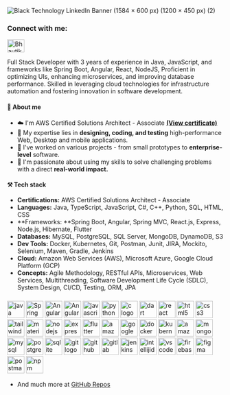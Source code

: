 ![Black Technology LinkedIn Banner (1584 × 600 px) (1200 × 450 px) (2)](https://firebasestorage.googleapis.com/v0/b/github-profile-8b6ca.appspot.com/o/Github%20Profile.png?alt=media&token=17cff837-3440-4a4f-9da3-0ca7b5d90dbf)

<h3 align="left">Connect with me:</h3>
<p align="left">
<a href="https://www.linkedin.com/in/bhautik-koshiya/" target="blank"><img align="center" src="https://raw.githubusercontent.com/rahuldkjain/github-profile-readme-generator/master/src/images/icons/Social/linked-in-alt.svg" alt="Bhautik Koshiya" height="30" width="40" /></a>

</p>

Full Stack Developer with 3 years of experience in Java, JavaScript, and frameworks like Spring Boot, Angular, React, NodeJS, Proficient in optimizing UIs, enhancing microservices, and improving database performance. Skilled in leveraging cloud technologies for infrastructure automation and fostering innovation in software development.

#### 👤 About me
- ☁️ I'm AWS Certified Solutions Architect - Associate [**(View certificate)**](https://www.credly.com/badges/17a06812-9ef3-4730-b60a-5226af4f5388)
- 🔬 My expertise lies in **designing, coding, and testing** high-performance Web, Desktop and mobile applications.
- 🦾 I've worked on various projects - from small prototypes to **enterprise-level** software.
- 🚀 I'm passionate about using my skills to solve challenging problems with a direct **real-world impact.**
  
#### ⚒️ Tech stack 
<!-- - **Cloud:** AWS, Azure
- **Java, Python, JavaScript, TypeScript, HTML, CSS, C/C++, SQL**
- **Angular, ReactJS, NextJS, NodeJS, Express, SpringBoot, Spring MVC, .NET**
- **MySQL, MongoDB, PostgreSQL, RDS, DynamoDB, Firebase**
- **Agile SCRUM Methodology, Object-oriented Design (OOPS), SOLID Principles**
- **Git, GitLab CI/CD, Postman, Linux, Redux, HTTP Toolkit, JIRA, Confluence**
- **Selenium, JUnit** -->

- **Certifications:** AWS Certified Solutions Architect - Associate
- **Languages:** Java, TypeScript, JavaScript, C#, C++, Python, SQL, HTML, CSS
- **Frameworks: **Spring Boot, Angular, Spring MVC, React.js, Express, Node.js, Hibernate, Flutter
- **Databases:** MySQL, PostgreSQL, SQL Server, MongoDB, DynamoDB, S3
- **Dev Tools:** Docker, Kubernetes, Git, Postman, Junit, JIRA, Mockito, Selenium, Maven, Gradle, Jenkins
- **Cloud:** Amazon Web Services (AWS), Microsoft Azure, Google Cloud Platform (GCP)
- **Concepts:** Agile Methodology, RESTful APIs, Microservices, Web Services, Multithreading, Software Development Life Cycle (SDLC), System Design, CI/CD, Testing, ORM, JPA

<div align="left">

###
<img src="https://skillicons.dev/icons?i=java" height="40" alt="java logo" />
<img src="https://cdn.jsdelivr.net/gh/devicons/devicon@latest/icons/spring/spring-original.svg" height="40" alt="Spring"/>
<img src="https://cdn.jsdelivr.net/gh/devicons/devicon@latest/icons/angular/angular-original.svg" height="40" alt="Angular"/>
<img src="https://cdn.jsdelivr.net/gh/devicons/devicon@latest/icons/typescript/typescript-original.svg" height="40" alt="Angular"/>    
<img src="https://skillicons.dev/icons?i=js" height="40" alt="javascript logo" /> 
<img src="https://skillicons.dev/icons?i=py" height="40" alt="python logo" /> 
<img src="https://skillicons.dev/icons?i=c" height="40" alt="c logo" /> 
<img src="https://skillicons.dev/icons?i=dart" height="40" alt="dart logo" /> 
<img src="https://skillicons.dev/icons?i=react" height="40" alt="react logo" />
<img src="https://skillicons.dev/icons?i=html" height="40" alt="html5 logo" /> 
<img src="https://skillicons.dev/icons?i=css" height="40" alt="css3 logo" /> 
<img src="https://skillicons.dev/icons?i=tailwind" height="40" alt="tailwindcss logo" /> 
<img src="https://skillicons.dev/icons?i=materialui" height="40" alt="materialui logo"  />
<img src="https://skillicons.dev/icons?i=nodejs" height="40" alt="nodejs logo" /> 
<img src="https://skillicons.dev/icons?i=express" height="40" alt="express logo"  />
<img src="https://skillicons.dev/icons?i=flutter" height="40" alt="flutter logo" /> 
<img src="https://skillicons.dev/icons?i=aws" height="40" alt="amazonwebservices logo" /> 
<img src="https://skillicons.dev/icons?i=gcp" height="40" alt="googlecloud logo" /> 
<img src="https://skillicons.dev/icons?i=docker" height="40" alt="docker logo" /> 
<img src="https://skillicons.dev/icons?i=kubernetes" height="40" alt="kubernetes logo" /> 
<img src="https://skillicons.dev/icons?i=dynamodb" height="40" alt="amazondynamodb logo" /> 
<img src="https://skillicons.dev/icons?i=mongodb" height="40" alt="mongodb logo" /> 
<img src="https://skillicons.dev/icons?i=mysql" height="40" alt="mysql logo" /> 
<img src="https://skillicons.dev/icons?i=postgres" height="40" alt="postgresql logo" /> 
<img src="https://skillicons.dev/icons?i=sqlite" height="40" alt="sqlite logo" />
<img src="https://skillicons.dev/icons?i=git" height="40" alt="git logo" /> 
<img src="https://skillicons.dev/icons?i=github" height="40" alt="github logo" /> 
<img src="https://skillicons.dev/icons?i=gitlab" height="40" alt="gitlab logo" /> 
<img src="https://skillicons.dev/icons?i=jenkins" height="40" alt="jenkins logo"  />
<img src="https://skillicons.dev/icons?i=idea" height="40" alt="intellijidea logo"  />
<img src="https://skillicons.dev/icons?i=vscode" height="40" alt="vscode logo"  />  
<img src="https://skillicons.dev/icons?i=firebase" height="40" alt="firebase logo"  />
<img src="https://skillicons.dev/icons?i=figma" height="40" alt="figma logo"  />
<img src="https://skillicons.dev/icons?i=postman" height="40" alt="postman logo" /> 

<img src="https://cdn.jsdelivr.net/gh/devicons/devicon/icons/npm/npm-original-wordmark.svg" height="40" alt="npm logo" /> 



- And much more at [GitHub Repos](https://github.com/BhautikKoshiya?tab=repositories)
